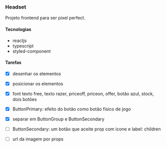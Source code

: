 ### Headset

Projeto frontend para ser pixel perfect. 

#### Tecnologias

- reactjs
- typescript 
- styled-component

#### Tarefas

- [x] desenhar os elementos
- [x] posicionar os elementos
- [x] font texto free, texto razer, priceoff, priceon, offer, botão azul, stock, dois botões
- [x] ButtonPrimary: efeito do botão como botão físico de jogo
- [x] separar em ButtonGroup e ButtonSecondary
- [ ] ButtonSecondary: um botão que aceite prop com icone e label: children
- [ ] url da imagem por props

